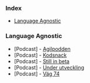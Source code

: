 ### Index

* [Language Agnostic](#language-agnostic)


### Language Agnostic

* [Podcast] - [Agilpodden](https://agilpodden.podbean.com)
* [Podcast] - [Kodsnack](http://kodsnack.se)
* [Podcast] - [Still in beta](http://stillinbeta.se)
* [Podcast] - [Under utveckling](https://underutveckling.libsyn.com)
* [Podcast] - [Väg 74](https://www.agical.se/pod)
